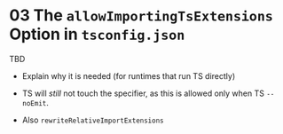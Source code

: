 # 03 The `allowImportingTsExtensions` Option in `tsconfig.json`

TBD

- Explain why it is needed (for runtimes that run TS directly)
- TS will _still_ not touch the specifier, as this is allowed only when TS `--noEmit`.

- Also `rewriteRelativeImportExtensions`
